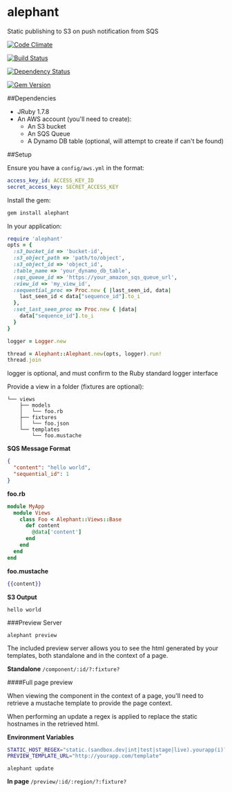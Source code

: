 alephant
=========

Static publishing to S3 on push notification from SQS

[![Code Climate](https://codeclimate.com/repos/52d6bec56956802e26011a0f/badges/fce457795179641460e0/gpa.png)](https://codeclimate.com/repos/52d6bec56956802e26011a0f/feed)

[![Build Status](https://travis-ci.org/BBC-News/alephant.png?branch=master)](https://travis-ci.org/BBC-News/alephant)

[![Dependency Status](https://gemnasium.com/BBC-News/alephant.png)](https://gemnasium.com/BBC-News/alephant)

[![Gem Version](https://badge.fury.io/rb/alephant.png)](http://badge.fury.io/rb/alephant)

##Dependencies

- JRuby 1.7.8
- An AWS account (you'll need to create):
  - An S3 bucket
  - An SQS Queue
  - A Dynamo DB table (optional, will attempt to create if can't be found)

##Setup

Ensure you have a `config/aws.yml` in the format:
```yaml
access_key_id: ACCESS_KEY_ID
secret_access_key: SECRET_ACCESS_KEY
```

Install the gem:
```sh
gem install alephant
```

In your application:
```rb
require 'alephant'
opts = {
  :s3_bucket_id => 'bucket-id',
  :s3_object_path => 'path/to/object',
  :s3_object_id => 'object_id',
  :table_name => 'your_dynamo_db_table',
  :sqs_queue_id => 'https://your_amazon_sqs_queue_url',
  :view_id => 'my_view_id',
  :sequential_proc => Proc.new { |last_seen_id, data|
    last_seen_id < data["sequence_id"].to_i
  },
  :set_last_seen_proc => Proc.new { |data|
    data["sequence_id"].to_i
  }
}

logger = Logger.new

thread = Alephant::Alephant.new(opts, logger).run!
thread.join
```

logger is optional, and must confirm to the Ruby standard logger interface

Provide a view in a folder (fixtures are optional):

```
└── views
    ├── models
    │   └── foo.rb
    ├── fixtures
    │   └── foo.json
    └── templates
        └── foo.mustache
```

**SQS Message Format**

```json
{
  "content": "hello world",
  "sequential_id": 1
}
```

**foo.rb**
```rb
module MyApp
  module Views
    class Foo < Alephant::Views::Base
      def content
        @data['content']
      end
    end
  end
end
```

**foo.mustache**
```mustache
{{content}}
```

**S3 Output**
```
hello world
```

###Preview Server

`alephant preview`

The included preview server allows you to see the html generated by your
templates, both standalone and in the context of a page.

**Standalone**
`/component/:id/?:fixture?`

####Full page preview

When viewing the component in the context of a page, you'll need to retrieve a
mustache template to provide the page context.

When performing an update a regex is applied to replace the static hostnames in
the retrieved html.

**Environment Variables**

```sh
STATIC_HOST_REGEX="static.(sandbox.dev|int|test|stage|live).yourapp(i)?.com\/"
PREVIEW_TEMPLATE_URL="http://yourapp.com/template"
```

`alephant update`

**In page**
`/preview/:id/:region/?:fixture?`

